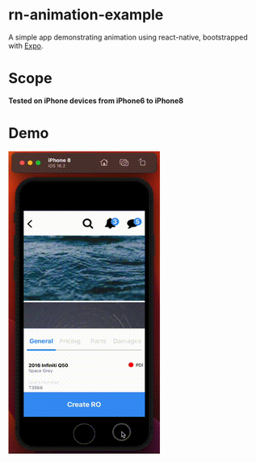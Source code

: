 # rn-animation-example

A simple app demonstrating animation using react-native, bootstrapped with [Expo](https://docs.expo.dev/get-started/create-a-new-app/).

# Scope

**Tested on iPhone devices from iPhone6 to iPhone8**

# Demo

![alt text](/assets/Animation.gif "App")
